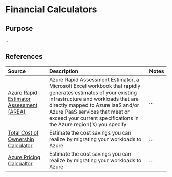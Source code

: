 
# Financial Calculators

## Purpose

..

## References


Source | Description | Notes
:----- | :-----  | :-----
[Azure Rapid Estimator Assessment (AREA)](https://usdco.azurewebsites.net/Resources.aspx)|Azure Rapid Assessment Estimator, a Microsoft Excel workbook that rapidly generates estimates of your existing infrastructure and workloads that are directly mapped to Azure IaaS and/or Azure PaaS services that meet or exceed your current specifications in the Azure region(‘s) you specify|...
[Total Cost of Ownership Calculator](https://azure.microsoft.com/en-in/pricing/tco/calculator/)|Estimate the cost savings you can realize by migrating your workloads to Azure|...
[Azure Pricing Calcualtor](https://azure.microsoft.com/en-ca/pricing/calculator/?OCID=AID2200157_SEM_4ba403f1bcb71c12debe61968605593f:G:s&ef_id=4ba403f1bcb71c12debe61968605593f:G:s&msclkid=4ba403f1bcb71c12debe61968605593f)|Estimate the cost savings you can realize by migrating your workloads to Azure|...

